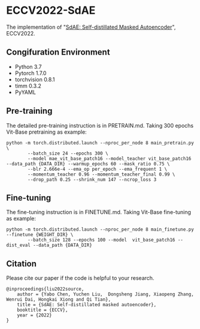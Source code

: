 # ECCV2022-SdAE
The implementation of "[SdAE: Self-distillated Masked Autoencoder](https://www.ecva.net/papers/eccv_2022/papers_ECCV/papers/136900107.pdf)", ECCV2022.


## Congifuration Environment
- Python 3.7
- Pytorch 1.7.0 
- torchvision 0.8.1
- timm 0.3.2
- PyYAML 


## Pre-training
The detailed pre-training instruction is in PRETRAIN.md.
Taking 300 epochs Vit-Base pretraining as example:
```
python -m torch.distributed.launch --nproc_per_node 8 main_pretrain.py \
        --batch_size 24 --epochs 300 \
        --model mae_vit_base_patch16 --model_teacher vit_base_patch16 --data_path {DATA_DIR} --warmup_epochs 60 --mask_ratio 0.75 \
        --blr 2.666e-4 --ema_op per_epoch --ema_frequent 1 \
        --momentum_teacher 0.96 --momentum_teacher_final 0.99 \
        --drop_path 0.25 --shrink_num 147 --ncrop_loss 3
```

## Fine-tuning
The fine-tuning instruction is in FINETUNE.md.
Taking Vit-Base fine-tuning as example:
```
python -m torch.distributed.launch --nproc_per_node 8 main_finetune.py --finetune {WEIGHT_DIR} \
        --batch_size 128 --epochs 100 --model  vit_base_patch16 --dist_eval --data_path {DATA_DIR} 
```

## Citation
Please cite our paper if the code is helpful to your research.
```
@inproceedings{liu2022source,
    author = {Yabo Chen, Yuchen Liu,  Dongsheng Jiang, Xiaopeng Zhang, Wenrui Dai, Hongkai Xiong and Qi Tian},
    title = {SdAE: Self-distillated masked autoencoder},
    booktitle = {ECCV},
    year = {2022}
}

